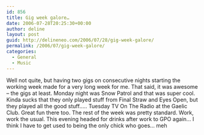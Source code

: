 ```yaml
---
id: 856
title: Gig week galore…
date: 2006-07-28T20:25:30+00:00
author: deline
layout: post
guid: http://delineneo.com/2006/07/28/gig-week-galore/
permalink: /2006/07/gig-week-galore/
categories:
  - General
  - Music
---
```

Well not quite, but having two gigs on consecutive nights starting the working week made for a very long week for me. That said, it was awesome &#8211; the gigs at least. Monday night was Snow Patrol and that was super cool. Kinda sucks that they only played stuff from Final Straw and Eyes Open, but they played all the good stuff&#8230;.. Tuesday TV On The Radio at the Gaelic Club. Great fun there too. The rest of the week was pretty standard. Work, work the usual. This evening headed for drinks after work to GPO again&#8230; I think I have to get used to being the only chick who goes&#8230; meh
